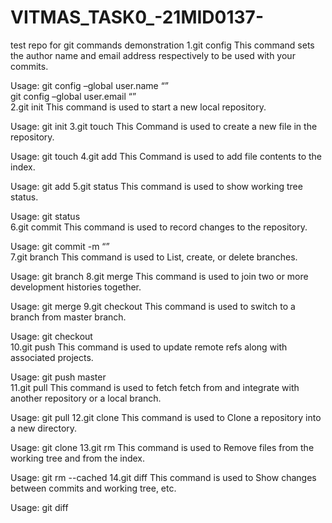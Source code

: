 # VITMAS_TASK0_-21MID0137-
test repo for git commands demonstration
1.git config
This command sets the author name and email address respectively to be used with your commits.

Usage:
git config –global user.name “<name>”  
git config –global user.email “<email address>”  
2.git init
This command is used to start a new local repository.

Usage:
git init
3.git touch
This Command is used to create a new file in the repository.

Usage:
git touch <file name with extension>
4.git add
This Command is used to add file contents to the index.

Usage:
git add <file name>
5.git status
This command is used to show working tree status.

Usage:
git status  
6.git commit
This command is used to record changes to the repository.

Usage:
git commit -m “<commit details>”  
7.git branch
This command is used to List, create, or delete branches.

Usage:
git branch <branch name>
8.git merge
This command is used to join two or more development histories together.

Usage:
git merge <branch name>
9.git checkout
This command is used to switch to a branch from master branch.

Usage:
git checkout <branch name>  
10.git push
This command is used to update remote refs along with associated projects.

Usage:
git push <variable name> master  
11.git pull
This command is used to fetch fetch from and integrate with another repository or a local branch.

Usage:
git pull <Repo Link>
12.git clone
This command is used to Clone a repository into a new directory.

Usage:
git clone <link>
13.git rm
This command is used to Remove files from the working tree and from the index.

Usage:
git rm --cached <file>
14.git diff
This command is used to Show changes between commits and working tree, etc.

Usage:
git diff 
